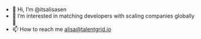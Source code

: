 - 👋 Hi, I’m @itsalisasen
- 👀 I’m interested in matching developers with scaling companies globally 🤝
- 📫 How to reach me alisa@talentgrid.io

<!---
itsalisasen/itsalisasen is a ✨ special ✨ repository because its `README.md` (this file) appears on your GitHub profile.
You can click the Preview link to take a look at your changes.
--->
